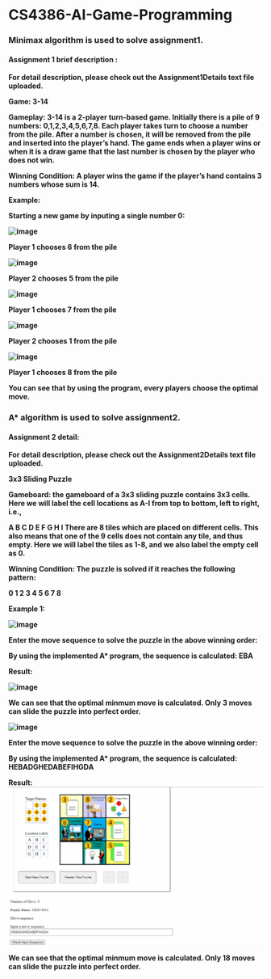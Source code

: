 # CS4386-AI-Game-Programming

<b><h3> Minimax algorithm is used to solve assignment1.</h3> <b>

 <b> <h4> Assignment 1 brief description : </h4> </b>

For detail description, please check out the Assignment1Details text file uploaded.
 
Game: 3-14 

Gameplay: 3-14 is a 2-player turn-based game. Initially there is a pile of 9 numbers: 0,1,2,3,4,5,6,7,8. Each player takes turn to choose a number from the pile. After a number is chosen, it will be removed from the pile and inserted into the player’s hand. The game ends when a player wins or when it is a draw game that the last number is chosen by the player who does not win.

Winning Condition: A player wins the game if the player’s hand contains 3 numbers whose sum is 14.

Example:

Starting a new game by inputing a single number 0:
 
![image](https://user-images.githubusercontent.com/42562789/169709668-a9b8b931-73a0-4c8e-b621-05a4abdad97b.png)
 
Player 1 chooses 6 from the pile

![image](https://user-images.githubusercontent.com/42562789/169709733-3d398955-2865-4b0d-ac32-af403b43126d.png)
 
Player 2 chooses 5 from the pile 

![image](https://user-images.githubusercontent.com/42562789/169709801-bac6a49e-915b-49c4-b5d1-016d12396a03.png)
 
Player 1 chooses 7 from the pile

![image](https://user-images.githubusercontent.com/42562789/169709837-46c469a8-ad4e-40ab-a031-285ebc6aa4f9.png)
 
Player 2 chooses 1 from the pile

![image](https://user-images.githubusercontent.com/42562789/169709891-3aaa5577-0425-4763-aa13-013ab6f242e2.png)
 
Player 1 chooses 8 from the pile

You can see that by using the program, every players choose the optimal move.


 <h3> A* algorithm is used to solve assignment2. </h3>

<h4> Assignment 2 detail: </h4>
 
For detail description, please check out the Assignment2Details text file uploaded. 
 
3x3 Sliding Puzzle
 
Gameboard: the gameboard of a 3x3 sliding puzzle contains 3x3 cells. Here we will label the cell locations as A-I from top to bottom, left to right, i.e.,

A	B	C
D	E	F
G	H	I
There are 8 tiles which are placed on different cells. This also means that one of the 9 cells does not contain any tile, and thus empty. Here we will label the tiles as 1-8, and we also label the empty cell as 0. 

Winning Condition: The puzzle is solved if it reaches the following pattern:

0	1	2
3	4	5
6	7	8

 
 Example 1:
 
 ![image](https://user-images.githubusercontent.com/42562789/169711551-f0e3fdb5-4c50-4d1a-9e31-772482255008.png)

Enter the move sequence to solve the puzzle in the above winning order:
 
By using the implemented A* program, the sequence is calculated:
EBA
 
Result:
 
 ![image](https://user-images.githubusercontent.com/42562789/169711583-a90b32e4-c6d0-45d7-bd35-cc93ef9a1ee4.png)

 We can see that the optimal minmum move is calculated. Only 3 moves can slide the puzzle into perfect order.
 
 ![image](https://user-images.githubusercontent.com/42562789/169711683-95fb489e-3c02-45cc-bfc1-2375a4c48e65.png)

 Enter the move sequence to solve the puzzle in the above winning order:
 
By using the implemented A* program, the sequence is calculated:
HEBADGHEDABEFIHGDA
 
Result:
![](https://github.com/chriswong98/CS4386-AI-Game-Programming/blob/main/%E5%8B%95%E7%95%AB.gif)
 
We can see that the optimal minmum move is calculated. Only 18 moves can slide the puzzle into perfect order.
